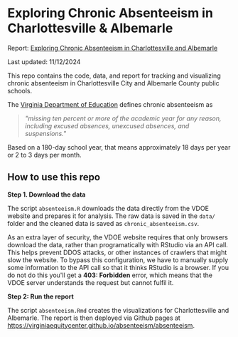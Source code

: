 # Exploring Chronic Absenteeism in Charlottesville & Albemarle 

Report: [Exploring Chronic Absenteeism in Charlottesville and Albemarle](https://virginiaequitycenter.github.io/absenteeism/absenteeism)

Last updated: 11/12/2024

This repo contains the code, data, and report for tracking and visualizing chronic absenteeism in Charlottesville City and Albemarle County public schools. 

The [Virginia Department of Education](https://www.doe.virginia.gov/programs-services/student-services/attendance-school-engagement) defines chronic absenteeism as

> *"missing ten percent or more of the academic year for any reason, including excused absences, unexcused absences, and suspensions."*

Based on a 180-day school year, that means approximately 18 days per year or 2 to 3 days per month.

## How to use this repo

**Step 1. Download the data**

The script `absenteeism.R` downloads the data directly from the VDOE website and prepares it for analysis. The raw data is saved in the `data/` folder and the cleaned data is saved as `chronic_absenteeism.csv`. 

As an extra layer of security, the VDOE website requires that only browsers download the data, rather than programatically with RStudio via an API call. This helps prevent DDOS attacks, or other instances of crawlers that might slow the website. 
To bypass this configuration, we have to manually supply some information to the API call so that it thinks RStudio is a browser. If you do not do this you'll get a **403: Forbidden** error, which means that the VDOE server understands the request but cannot fulfil it.  

**Step 2: Run the report**

The script `absenteeism.Rmd` creates the visualizations for Charlottesville and Albemarle. The report is then deployed via Github pages at https://virginiaequitycenter.github.io/absenteeism/absenteeism.

 
